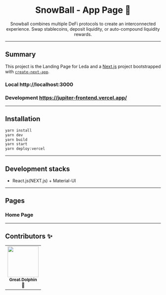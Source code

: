 <div align="center">
<h1>SnowBall - App Page 🎣</h1>

<p>Snowball combines multiple DeFi protocols to create an interconnected experience. Swap stablecoins, deposit liquidity, or auto-compound liquidity rewards.</p>
</div>

---

## Summary

This project is the Landing Page for Leda and  a [Next.js](https://nextjs.org/) project bootstrapped with [`create-next-app`](https://github.com/vercel/next.js/tree/canary/packages/create-next-app).

### Local http://localhost:3000
### Development https://jupiter-frontend.vercel.app/

---

## Installation

```bash
yarn install
yarn dev
yarn build
yarn start
yarn deploy:vercel
```
---
## Development stacks

- React.js(NEXT.js) + Material-UI
---

## Pages

### Home Page
---
## Contributors ✨

<!-- prettier-ignore-start -->
<!-- markdownlint-disable -->
<table>
  <tr>
    <td align="center"><a href="https://github.com/thomashanahan"><img src="https://avatars.githubusercontent.com/u/45635459?s=460&u=ecd33db78c295da61ce28d2e92e5f4ca496598ae&v=4" width="100px;" alt=""/><br /><sub><b>Great Dolphin</b></sub></a><br />📖</td>
  </tr>
</table>

<!-- markdownlint-restore -->
<!-- prettier-ignore-end -->


